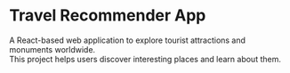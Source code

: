 # Travel Recommender App

A React-based web application to explore tourist attractions and monuments worldwide.  
This project helps users discover interesting places and learn about them.